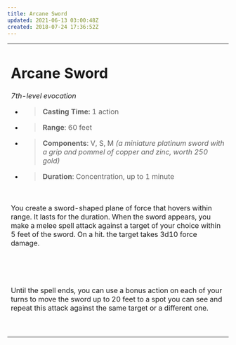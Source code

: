 ```yaml
---
title: Arcane Sword
updated: 2021-06-13 03:00:48Z
created: 2018-07-24 17:36:52Z
---
```


<table><tbody><tr class="odd"><td><h1 id="arcane-sword"><strong>Arcane Sword</strong></h1><p><em>7th-level evocation</em></p><ul><li><blockquote><p><strong>Casting Time:</strong> 1 action</p></blockquote></li><li><blockquote><p><strong>Range</strong>: 60 feet</p></blockquote></li><li><blockquote><p><strong>Components</strong>: V, S, M <em>(a miniature platinum sword with a grip and pommel of copper and zinc, worth 250 gold)</em></p></blockquote></li><li><blockquote><p><strong>Duration</strong>: Concentration, up to 1 minute</p></blockquote></li></ul><p> </p><p>You create a sword-shaped plane of force that hovers within range. It lasts for the duration. When the sword appears, you make a melee spell attack against a target of your choice within 5 feet of the sword. On a hit. the target takes 3d10 force damage.</p><p> </p><p> </p><p>Until the spell ends, you can use a bonus action on each of your turns to move the sword up to 20 feet to a spot you can see and repeat this attack against the same target or a different one.</p><p> </p></td></tr></tbody></table>